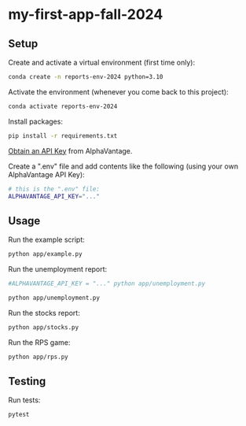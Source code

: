 # my-first-app-fall-2024

## Setup

Create and activate a virtual environment (first time only):

```sh
conda create -n reports-env-2024 python=3.10
```

Activate the environment (whenever you come back to this project): 

```sh
conda activate reports-env-2024
```

Install packages:

```sh
pip install -r requirements.txt
```

[Obtain an API Key](https://www.alphavantage.co/support/#api-key) from AlphaVantage.

Create a ".env" file and add contents like the following (using your own AlphaVantage API Key):

```sh
# this is the ".env" file:
ALPHAVANTAGE_API_KEY="..."
```

## Usage

Run the example script:

```sh
python app/example.py
```


Run the unemployment report:

```sh
#ALPHAVANTAGE_API_KEY = "..." python app/unemployment.py

python app/unemployment.py
```

Run the stocks report:

```sh
python app/stocks.py
```

Run the RPS game:
```sh
python app/rps.py
```


## Testing

Run tests:

```sh
pytest
```